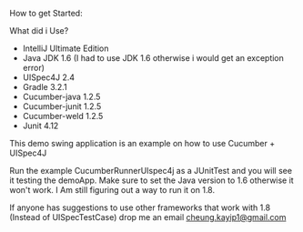 How to get Started:

What did i Use?
- IntelliJ Ultimate Edition
- Java JDK 1.6 (I had to use JDK 1.6 otherwise i would get an exception error)
- UISpec4J 2.4
- Gradle 3.2.1
- Cucumber-java 1.2.5
- Cucumber-junit 1.2.5
- Cucumber-weld 1.2.5
- Junit 4.12

This demo swing application is an example on how to use Cucumber + UISpec4J

Run the example CucumberRunnerUIspec4j as a JUnitTest and you will see it testing the demoApp.
Make sure to set the Java version to 1.6 otherwise it won't work.
I Am still figuring out a way to run it on 1.8. 

If anyone has suggestions to use other frameworks that work with 1.8 (Instead of UISpecTestCase)
drop me an email cheung.kayip1@gmail.com
